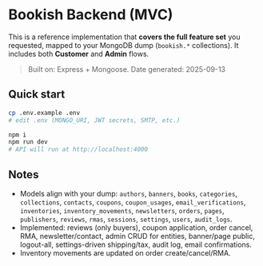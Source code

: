 # Bookish Backend (MVC)

This is a reference implementation that **covers the full feature set** you requested, mapped to your MongoDB dump
(`bookish.*` collections). It includes both **Customer** and **Admin** flows.

> Built on: Express + Mongoose. Date generated: 2025-09-13

## Quick start
```bash
cp .env.example .env
# edit .env (MONGO_URI, JWT secrets, SMTP, etc.)

npm i
npm run dev
# API will run at http://localhost:4000
```

## Notes
- Models align with your dump: `authors`, `banners`, `books`, `categories`, `collections`, `contacts`, `coupons`, `coupon_usages`,
  `email_verifications`, `inventories`, `inventory_movements`, `newsletters`, `orders`, `pages`, `publishers`, `reviews`, `rmas`,
  `sessions`, `settings`, `users`, `audit_logs`.
- Implemented: reviews (only buyers), coupon application, order cancel, RMA, newsletter/contact, admin CRUD for entities,
  banner/page public, logout-all, settings-driven shipping/tax, audit log, email confirmations.
- Inventory movements are updated on order create/cancel/RMA.
